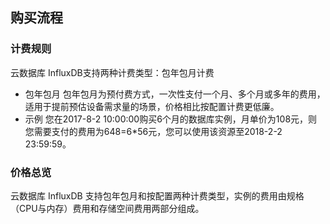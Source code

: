 ## 购买流程

### 计费规则
云数据库 InfluxDB支持两种计费类型：包年包月计费
* 包年包月
  包年包月为预付费方式，一次性支付一个月、多个月或多年的费用，适用于提前预估设备需求量的场景，价格相比按配置计费更低廉。
* 示例
  您在2017-8-2 10:00:00购买6个月的数据库实例，月单价为108元，则您需要支付的费用为648=6*56元，您可以使用该资源至2018-2-2 23:59:59。
  
### 价格总览
云数据库 InfluxDB 支持包年包月和按配置两种计费类型，实例的费用由规格（CPU与内存）费用和存储空间费用两部分组成。
